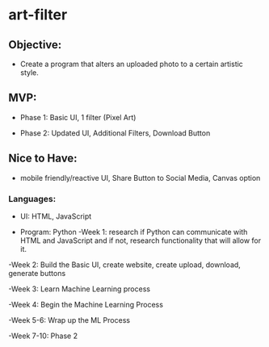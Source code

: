 # art-filter

## Objective:
- Create a program that alters an uploaded photo to a certain artistic style. 

## MVP:
- Phase 1: Basic UI, 1 filter (Pixel Art)

- Phase 2: Updated UI, Additional Filters, Download Button

## Nice to Have:
- mobile friendly/reactive UI, Share Button to Social Media, Canvas option 

### Languages:
- UI: HTML, JavaScript
 
- Program: Python
-Week 1: research if Python can communicate with HTML and JavaScript and if not, research functionality that will allow for it.

-Week 2: Build the Basic UI, create website, create upload, download, generate buttons

-Week 3: Learn Machine Learning process

-Week 4: Begin the Machine Learning Process

-Week 5-6: Wrap up the ML Process

-Week 7-10: Phase 2
